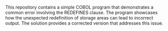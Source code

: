 This repository contains a simple COBOL program that demonstrates a common error involving the REDEFINES clause. The program showcases how the unexpected redefinition of storage areas can lead to incorrect output. The solution provides a corrected version that addresses this issue.